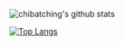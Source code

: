 ![chibatching's github stats](https://github-readme-stats.vercel.app/api?username=chibatching&show_icons=true)

[![Top Langs](https://github-readme-stats.vercel.app/api/top-langs/?username=chibatching&layout=compact)](https://github.com/anuraghazra/github-readme-stats)
